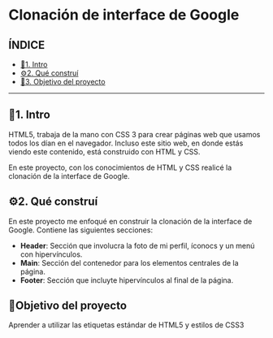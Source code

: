# Clonación de interface de Google

## ÍNDICE

* [🎲1. Intro](https://github.com/jaz-ramirez/InterfaceGoogleClon/blob/main/README.md#1-intro)
* [⚙2. Qué construí](https://github.com/jaz-ramirez/InterfaceGoogleClon/blob/main/README.md#2-qu%C3%A9-constru%C3%AD)
* [🎇3. Objetivo del proyecto](https://github.com/jaz-ramirez/InterfaceGoogleClon/blob/main/README.md#objetivo-del-proyecto)
* ****

## 🎲1. Intro
HTML5, trabaja de la mano con CSS 3 para crear páginas web que usamos todos los dían en el navegador. Incluso este sitio web, en donde estás viendo este contenido, está construido con HTML y CSS.

En este proyecto, con los conocimientos de HTML y CSS realicé la clonación de la interface de Google.

## ⚙2. Qué construí
En este proyecto me enfoqué en construir la clonación de la interface de Google. Contiene las siguientes secciones: 

* **Header**: Sección que involucra la foto de mi perfil, íconocs y un menú con hipervínculos.
* **Main**: Sección del contenedor para los elementos centrales de la página.
* **Footer**: Sección que incluyte hipervínculos al final de la página.

## 🎇Objetivo del proyecto
Aprender a utilizar las etiquetas estándar de HTML5 y estilos de CSS3


